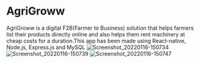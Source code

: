 # AgriGroww
AgriGroww is a digital F2B(Farmer to Business) solution that helps farmers list their products directly online and also helps them rent machinery at cheap costs for a duration.This app has been made using React-native, Node.js, Express.js and MySQL
![Screenshot_20220116-150734](https://user-images.githubusercontent.com/78634632/149671515-443a48d2-37a5-49f4-8e79-78737ec6a4e6.jpg)
![Screenshot_20220116-150739](https://user-images.githubusercontent.com/78634632/149671516-611767ab-90a5-4dc6-9633-5b30449ac159.jpg)
![Screenshot_20220116-150747](https://user-images.githubusercontent.com/78634632/149671517-91989f35-4d76-4506-a474-2cc6af659c93.jpg)
